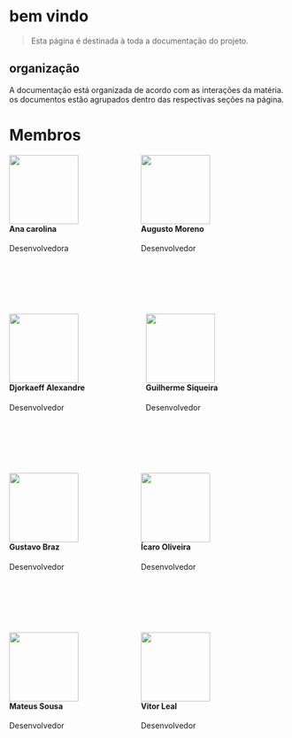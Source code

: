 
# bem vindo

> Esta página é destinada à toda a documentação do projeto. 

## organização

A documentação está organizada de acordo com as interações da matéria. os documentos estão agrupados dentro das respectivas seções na página.

# Membros

<div style="float:left;margin:0 110px 110px 0">
    <img align="left" width="125" height="125" src="https://avatars2.githubusercontent.com/u/9967427?s=88&v=4">
    <h4> Ana carolina</h4>
     Desenvolvedora 
</div>

<div style="float:left;margin:0 110px 110px 0">
    <img align="left" width="125" height="125" src="https://avatars1.githubusercontent.com/u/18043070?s=88&v=4">
    <h4> Augusto Moreno</h4>
     Desenvolvedor 
</div>
<div style="float:left;margin:0 110px 110px 0">
    <img align="left" width="125" height="125" src="https://avatars2.githubusercontent.com/u/29778115?s=88&v=4">
    <h4> Djorkaeff Alexandre</h4>
     Desenvolvedor 
</div>

<div style="float:left;margin:0 75px 110px 0">
    <img align="left" width="125" height="125" src="https://avatars1.githubusercontent.com/u/30915713?s=88&v=4">
    <h4>Guilherme Siqueira</h4>
     Desenvolvedor 
</div>

<div style="float:left;margin:0 110px 110px 0">
    <img align="left" width="125" height="125" src="https://avatars2.githubusercontent.com/u/18057855?s=88&v=4">
    <h4> Gustavo Braz</h4>
     Desenvolvedor 
</div>

<div style="float:left;margin:0 110px 110px 0">
    <img align="left" width="125" height="125" src="https://avatars2.githubusercontent.com/u/18728200?s=88&v=4">
    <h4> Ícaro Oliveira</h4>
     Desenvolvedor 
</div>

<div style="float:left;margin:0 110px 110px 0">
    <img align="left" width="125" height="125" src="https://avatars2.githubusercontent.com/u/18116735?s=88&v=4">
    <h4> Mateus Sousa</h4>
     Desenvolvedor 
</div>

<div style="float:left;margin:0 110px 110px 0">
    <img align="left" width="125" height="125" src="https://avatars3.githubusercontent.com/u/36925258?s=96&v=4">
    <h4> Vitor Leal </h4>
     Desenvolvedor 
</div>

